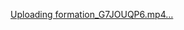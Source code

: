 [Uploading formation_G7JOUQP6.mp4…
](https://github.com/omarcherif2866/formation/assets/101433661/a14efa25-366d-43db-ad6e-4d948218e993
)
